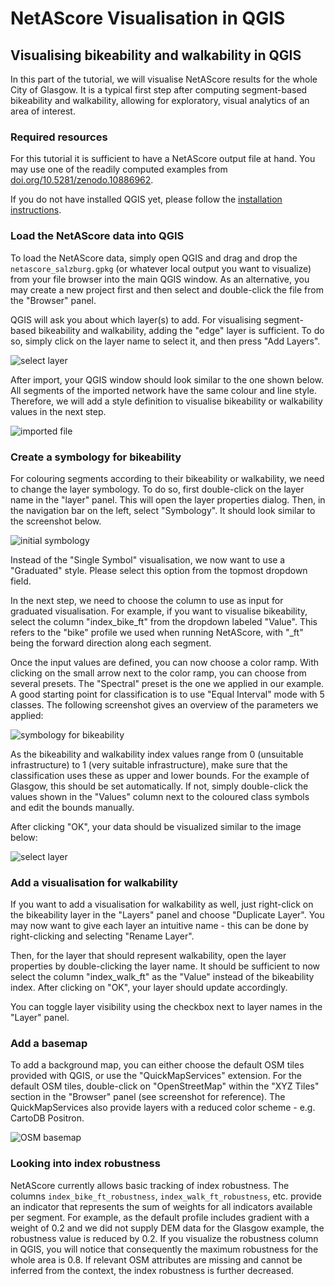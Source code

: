 # NetAScore Visualisation in QGIS


## Visualising bikeability and walkability in QGIS

In this part of the tutorial, we will visualise NetAScore results for the whole City of Glasgow. It is a typical first step after computing segment-based bikeability and walkability, allowing for exploratory, visual analytics of an area of interest.

### Required resources

For this tutorial it is sufficient to have a NetAScore output file at hand. You may use one of the readily computed examples from [doi.org/10.5281/zenodo.10886962](https://doi.org/10.5281/zenodo.10886962).

If you do not have installed QGIS yet, please follow the [installation instructions](https://qgis.org/en/site/forusers/download.html).

### Load the NetAScore data into QGIS

To load the NetAScore data, simply open QGIS and drag and drop the `netascore_salzburg.gpkg` (or whatever local output you want to visualize) from your file browser into the main QGIS window. As an alternative, you may create a new project first and then select and double-click the file from the "Browser" panel.

QGIS will ask you about which layer(s) to add. For visualising segment-based bikeability and walkability, adding the "edge" layer is sufficient. To do so, simply click on the layer name to select it,  and then press "Add Layers".

![select layer](img/qgis/gpkg_layer.png)

After import, your QGIS window should look similar to the one shown below. All segments of the imported network have the same colour and line style. Therefore, we will add a style definition to visualise bikeability or walkability values in the next step.

![imported file](img/qgis/justimported.png)

### Create a symbology for bikeability

For colouring segments according to their bikeability or walkability, we need to change the layer symbology. To do so, first double-click on the layer name in the "layer" panel. This will open the layer properties dialog. Then, in the navigation bar on the left, select "Symbology". It should look similar to the screenshot below.

![initial symbology](img/qgis/symbology_o.png)

Instead of the "Single Symbol" visualisation, we now want to use a "Graduated" style. Please select this option from the topmost dropdown field.

In the next step, we need to choose the column to use as input for graduated visualisation. For example, if you want to visualise bikeability, select the column "index_bike_ft" from the dropdown labeled "Value". This refers to the "bike" profile we used when running NetAScore, with "_ft" being the forward direction along each segment. 

Once the input values are defined, you can now choose a color ramp. With clicking on the small arrow next to the color ramp, you can choose from several presets. The "Spectral" preset is the one we applied in our example.
A good starting point for classification is to use "Equal Interval" mode with 5 classes. 
The following screenshot gives an overview of the parameters we applied:

![symbology for bikeability](img/qgis/symbology_s.png)

As the bikeability and walkability index values range from 0 (unsuitable infrastructure) to 1 (very suitable infrastructure), make sure that the classification uses these as upper and lower bounds. For the example of Glasgow, this should be set automatically. If not, simply double-click the values shown in the "Values" column next to the coloured class symbols and edit the bounds manually.

After clicking "OK", your data should be visualized similar to the image below:

![select layer](img/qgis/overview.png)

### Add a visualisation for walkability

If you want to add a visualisation for walkability as well, just right-click on the bikeability layer in the "Layers" panel and choose "Duplicate Layer". You may now want to give each layer an intuitive name - this can be done by right-clicking and selecting "Rename Layer". 

Then, for the layer that should represent walkability, open the layer properties by double-clicking the layer name. It should be sufficient to now select the column "index_walk_ft" as the "Value" instead of the bikeability index. After clicking on "OK", your layer should update accordingly.

You can toggle layer visibility using the checkbox next to layer names in the "Layer" panel.

### Add a basemap

To add a background map, you can either choose the default OSM tiles provided with QGIS, or use the "QuickMapServices" extension. For the default OSM tiles, double-click on "OpenStreetMap" within the "XYZ Tiles" section in the "Browser" panel (see screenshot for reference). The QuickMapServices also provide layers with a reduced color scheme - e.g. CartoDB Positron.

![OSM basemap](img/qgis/osm.png)

### Looking into index robustness

NetAScore currently allows basic tracking of index robustness. The columns `index_bike_ft_robustness`, `index_walk_ft_robustness`, etc. provide an indicator that represents the sum of weights for all indicators available per segment. 
For example, as the default profile includes gradient with a weight of 0.2 and we did not supply DEM data for the Glasgow example, the robustness value is reduced by 0.2. 
If you visualize the robustness column in QGIS, you will notice that consequently the maximum robustness for the whole area is 0.8. If relevant OSM attributes are missing and cannot be inferred from the context, the index robustness is further decreased. 